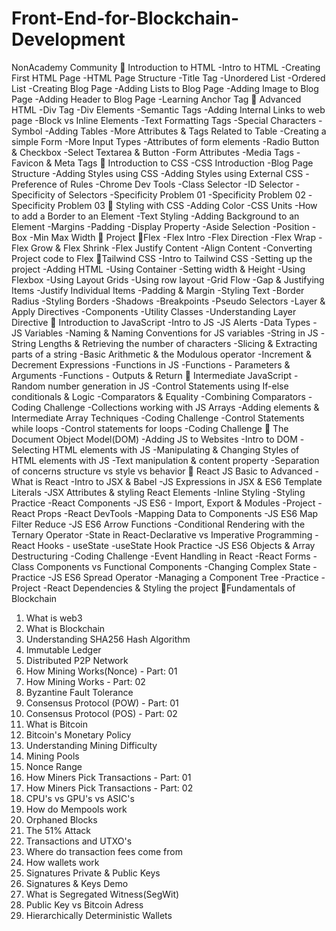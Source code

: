 # Front-End-for-Blockchain-Development
NonAcademy Community
🎯​ Introduction to HTML
-Intro to HTML
-Creating First HTML Page
-HTML Page Structure
-Title Tag
-Unordered List
-Ordered List
-Creating Blog Page
-Adding Lists to Blog Page
-Adding Image to Blog Page
-Adding Header to Blog Page
-Learning Anchor Tag
🎯​ Advanced HTML
-Div Tag
-Div Elements
-Semantic Tags
-Adding Internal Links to web page
-Block vs Inline Elements
-Text Formatting Tags
-Special Characters
-Symbol
-Adding Tables
-More Attributes & Tags Related to Table
-Creating a simple Form
-More Input Types
-Attributes of form elements
-Radio Button & Checkbox
-Select Textarea & Button
-Form Attributes
-Media Tags
-Favicon & Meta Tags
🎯​ Introduction to CSS
-CSS Introduction
-Blog Page Structure
-Adding Styles using CSS
-Adding Styles using External CSS
-Preference of Rules
-Chrome Dev Tools
-Class Selector
-ID Selector
-Specificity of Selectors
-Specificity Problem 01
-Specificity Problem 02
-Specificity Problem 03
🎯​ Styling with CSS
-Adding Color
-CSS Units
-How to add a Border to an Element
-Text Styling
-Adding Background to an Element
-Margins
-Padding
-Display Property
-Aside Selection
-Position
-Box
-Min Max Width
🎯​ Project
🎯​ Flex
-Flex Intro
-Flex Direction
-Flex Wrap
-Flex Grow & Flex Shrink
-Flex Justify Content
-Align Content
-Converting Project code to Flex
🎯​ Tailwind CSS
-Intro to Tailwind CSS
-Setting up the project
-Adding HTML
-Using Container
-Setting width & Height
-Using Flexbox
-Using Layout Grids
-Using row layout
-Grid Flow
-Gap & Justifying Items
-Justify Individual Items
-Padding & Margin
-Styling Text
-Border Radius
-Styling Borders
-Shadows
-Breakpoints
-Pseudo Selectors
-Layer & Apply Directives
-Components
-Utility Classes
-Understanding Layer Directive
🎯​ Introduction to JavaScript
-Intro to JS
-JS Alerts
-Data Types
-JS Variables
-Naming & Naming Conventions for JS variables
-String in JS
-String Lengths & Retrieving the number of characters
-Slicing & Extracting parts of a string
-Basic Arithmetic & the Modulous operator
-Increment & Decrement Expressions
-Functions in JS
-Functions - Parameters & Arguments
-Functions - Outputs & Return
🎯​ Intermediate JavaScript
-Random number generation in JS
-Control Statements using If-else conditionals & Logic
-Comparators & Equality
-Combining Comparators
-Coding Challenge
-Collections working with JS Arrays
-Adding elements & Intermediate Array Techniques
-Coding Challenge
-Control Statements while loops
-Control statements for loops
-Coding Challenge
🎯​ The Document Object Model(DOM)
-Adding JS to Websites
-Intro to DOM
-Selecting HTML elements with JS
-Manipulating & Changing Styles of HTML elements with JS
-Text manipulation & content property
-Separation of concerns structure vs style vs behavior
🎯​ React JS Basic to Advanced
-What is React
-Intro to JSX & Babel
-JS Expressions in JSX & ES6 Template Literals
-JSX Attributes & styling React Elements
-Inline Styling
-Styling Practice
-React Components
-JS ES6 - Import, Export & Modules
-Project
-React Props
-React DevTools
-Mapping Data to Components
-JS ES6 Map Filter Reduce
-JS ES6 Arrow Functions
-Conditional Rendering with the Ternary Operator
-State in React-Declarative vs Imperative Programming
-React Hooks - useState
-useState Hook Practice
-JS ES6 Objects & Array Destructuring
-Coding Challenge
-Event Handling in React
-React Forms
-Class Components vs Functional Components
-Changing Complex State
-Practice
-JS ES6 Spread Operator
-Managing a Component Tree
-Practice
-Project
-React Dependencies & Styling the project
🎯​ Fundamentals of Blockchain
1. What is web3
2. What is Blockchain
3. Understanding SHA256 Hash Algorithm
4. Immutable Ledger
5. Distributed P2P Network
6. How Mining Works(Nonce) - Part: 01
7. How Mining Works - Part: 02
8. Byzantine Fault Tolerance
9. Consensus Protocol (POW) - Part: 01
10. Consensus Protocol (POS) - Part: 02
11. What is Bitcoin
12. Bitcoin's Monetary Policy
13. Understanding Mining Difficulty
14. Mining Pools
15. Nonce Range
16. How Miners Pick Transactions - Part: 01
17. How Miners Pick Transactions - Part: 02
18. CPU's vs GPU's vs ASIC's
19. How do Mempools work
20. Orphaned Blocks
21. The 51% Attack
22. Transactions and UTXO's
23. Where do transaction fees come from
24. How wallets work
25. Signatures Private & Public Keys
26. Signatures & Keys Demo
27. What is Segregated Witness(SegWit)
28. Public Key vs Bitcoin Adress
29. Hierarchically Deterministic Wallets
